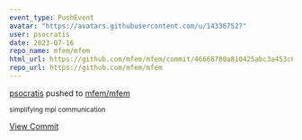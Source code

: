 ```yaml
---
event_type: PushEvent
avatar: "https://avatars.githubusercontent.com/u/14336752?"
user: psocratis
date: 2023-07-16
repo_name: mfem/mfem
html_url: https://github.com/mfem/mfem/commit/46668780a810425abc3a453c6bce5b576b641f79
repo_url: https://github.com/mfem/mfem
---
```


<a href='https://github.com/psocratis' target='_blank'>psocratis</a> pushed to <a href='https://github.com/mfem/mfem' target='_blank'>mfem/mfem</a>

<small>simplifying mpi communication</small>

<a href='https://github.com/mfem/mfem/commit/46668780a810425abc3a453c6bce5b576b641f79' target='_blank'>View Commit</a>